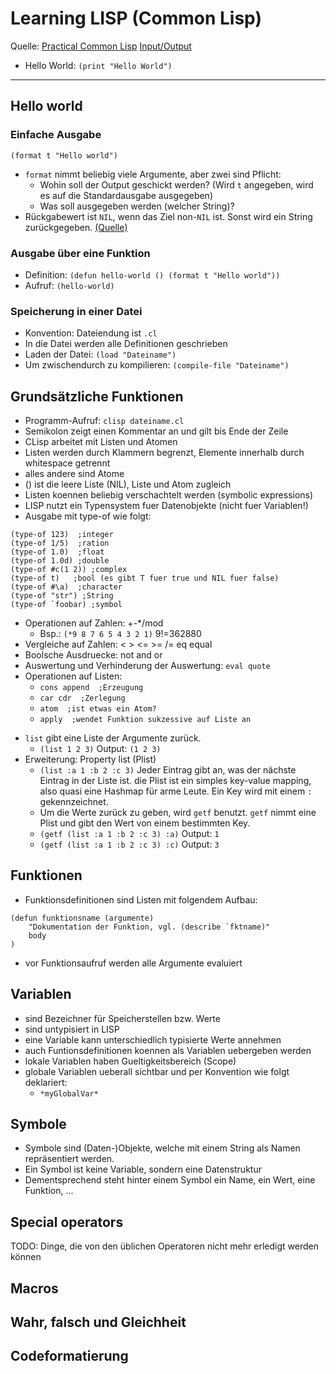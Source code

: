# Learning LISP (Common Lisp)
Quelle: [Practical Common Lisp](http://www.gigamonkeys.com/book/)
[Input/Output](https://www.tutorialspoint.com/lisp/lisp_input_output.htm)
* Hello World: `(print "Hello World")`
---
## Hello world
### Einfache Ausgabe
`(format t "Hello world")`
+ `format` nimmt beliebig viele Argumente, aber zwei sind Pflicht:
    + Wohin soll der Output geschickt werden? (Wird `t` angegeben, wird es auf die Standardausgabe ausgegeben)
    + Was soll ausgegeben werden (welcher String)?
+ Rückgabewert ist `NIL`, wenn das Ziel non-`NIL` ist. Sonst wird ein String zurückgegeben. [(Quelle)](http://www.lispworks.com/documentation/lw50/CLHS/Body/f_format.htm)
### Ausgabe über eine Funktion
+ Definition:
`(defun hello-world () (format t "Hello world"))`
+ Aufruf: `(hello-world)`
### Speicherung in einer Datei
+ Konvention: Dateiendung ist `.cl`
+ In die Datei werden alle Definitionen geschrieben
+ Laden der Datei: `(load "Dateiname")`
+ Um zwischendurch zu kompilieren: `(compile-file "Dateiname")`

## Grundsätzliche Funktionen
* Programm-Aufruf: `clisp dateiname.cl`
* Semikolon zeigt einen Kommentar an und gilt bis Ende der Zeile
* CLisp arbeitet mit Listen und Atomen 
* Listen werden durch Klammern begrenzt, Elemente innerhalb durch whitespace getrennt
* alles andere sind Atome
* () ist die leere Liste (NIL), Liste und Atom zugleich 
* Listen koennen beliebig verschachtelt werden (symbolic expressions)
* LISP nutzt ein Typensystem fuer Datenobjekte (nicht fuer Variablen!)
* Ausgabe mit type-of wie folgt:
```
(type-of 123)  ;integer
(type-of 1/5)  ;ration
(type-of 1.0)  ;float 
(type-of 1.0d) ;double
(type-of #c(1 2)) ;complex
(type-of t)   ;bool (es gibt T fuer true und NIL fuer false)
(type-of #\a)  ;character
(type-of "str") ;String
(type-of `foobar) ;symbol
```
* Operationen auf Zahlen: +-*/mod 
	* Bsp.: `(*9 8 7 6 5 4 3 2 1)` 9!=362880
* Vergleiche auf Zahlen: < > <= >= /= eq equal
* Boolsche Ausdruecke: not and or 
* Auswertung und Verhinderung der Auswertung: `eval quote`
* Operationen auf Listen: 
	* `cons append  ;Erzeugung`
	* `car cdr  ;Zerlegung`
	* `atom  ;ist etwas ein Atom?`
	* `apply  ;wendet Funktion sukzessive auf Liste an`
+ `list` gibt eine Liste der Argumente zurück.
    + `(list 1 2 3)`
    Output: `(1 2 3)`
+ Erweiterung: Property list (Plist)
    + `(list :a 1 :b 2 :c 3)`
    Jeder Eintrag gibt an, was der nächste Eintrag in der Liste ist.
    die Plist ist ein simples key-value mapping, also quasi eine Hashmap
    für arme Leute. Ein Key wird mit einem `:` gekennzeichnet.
    + Um die Werte zurück zu geben, wird `getf` benutzt.
    `getf` nimmt eine Plist und gibt den Wert von einem bestimmten Key.
    + `(getf (list :a 1 :b 2 :c 3) :a)`
    Output: `1`
    + `(getf (list :a 1 :b 2 :c 3) :c)`
    Output: `3`
	
## Funktionen
* Funktionsdefinitionen sind Listen mit folgendem Aufbau:
```Clisp=
(defun funktionsname (argumente)
	"Dokumentation der Funktion, vgl. (describe `fktname)"
	body
)
```
* vor Funktionsaufruf werden alle Argumente evaluiert

## Variablen
* sind Bezeichner für Speicherstellen bzw. Werte
* sind untypisiert in LISP
* eine Variable kann unterschiedlich typisierte Werte annehmen 
* auch Funtionsdefinitionen koennen als Variablen uebergeben werden
* lokale Variablen haben Gueltigkeitsbereich (Scope)
* globale Variablen ueberall sichtbar und per Konvention wie folgt deklariert: 
	* `*myGlobalVar*`

## Symbole
+ Symbole sind (Daten-)Objekte, welche mit einem String als Namen repräsentiert werden.
+ Ein Symbol ist keine Variable, sondern eine Datenstruktur
+ Dementsprechend steht hinter einem Symbol ein Name, ein Wert, eine Funktion, ...

## Special operators
TODO: Dinge, die von den üblichen Operatoren nicht mehr erledigt werden können

## Macros

## Wahr, falsch und Gleichheit

## Codeformatierung